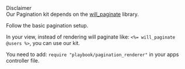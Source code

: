 <div class="pb_pill_kit_warning"><div class="pb_title_kit_size_4 pb_pill_text">Disclaimer</div></div> 
Our Pagination kit depends on the <a href="https://github.com/mislav/will_paginate" target="_blank"> will_paginate</a> library.

Follow the basic pagination setup.

In your view, instead of rendering will paginate like: `<%= will_paginate @users %>`, you can use our kit.

You need to add: <code>require "playbook/pagination_renderer"</code> in your apps controller file.